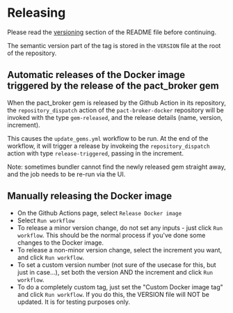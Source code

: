 # Releasing

Please read the [versioning](/#versioning) section of the README file before continuing.

The semantic version part of the tag is stored in the `VERSION` file at the root of the repository.

## Automatic releases of the Docker image triggered by the release of the pact_broker gem

When the pact_broker gem is released by the Github Action in its repository, the `repository_dispatch` action of the `pact-broker-docker` repository will be invoked with the type `gem-released`, and the release details (name, version, increment).

This causes the `update_gems.yml` workflow to be run. At the end of the workflow, it will trigger a release by invokeing the `repository_dispatch` action with type `release-triggered`, passing in the increment.

Note: sometimes bundler cannot find the newly released gem straight away, and the job needs to be re-run via the UI.

## Manually releasing the Docker image

* On the Github Actions page, select `Release Docker image`
* Select `Run workflow`
* To release a minor version change, do not set any inputs - just click `Run workflow`. This should be the normal process if you've done some changes to the Docker image.
* To release a non-minor version change, select the increment you want, and click `Run workflow`.
* To set a custom version number (not sure of the usecase for this, but just in case...), set both the version AND the increment and click `Run workflow`.
* To do a completely custom tag, just set the "Custom Docker image tag" and click `Run workflow`. If you do this, the VERSION file will NOT be updated. It is for testing purposes only.
